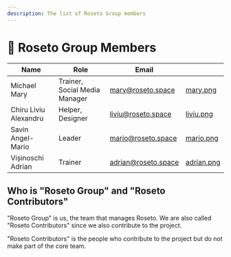 ```yaml
---
description: The list of Roseto Group members
---
```


# 🤝 Roseto Group Members

<table data-view="cards" data-full-width="false"><thead><tr><th>Name</th><th>Role</th><th>Email</th><th data-hidden data-card-cover data-type="files"></th></tr></thead><tbody><tr><td>Michael Mary</td><td>Trainer, Social Media Manager</td><td><a href="mailto:mary@roseto.space">mary@roseto.space</a></td><td><a href="../.gitbook/assets/mary.png">mary.png</a></td></tr><tr><td>Chiru Liviu Alexandru</td><td>Helper, Designer</td><td><a href="mailto:liviu@roseto.space">liviu@roseto.space</a></td><td><a href="../.gitbook/assets/liviu.png">liviu.png</a></td></tr><tr><td>Savin Angel-Mario</td><td>Leader</td><td><a href="mailto:mario@roseto.space">mario@roseto.space</a></td><td><a href="../.gitbook/assets/mario.png">mario.png</a></td></tr><tr><td>Vișinoschi Adrian</td><td>Trainer</td><td><a href="mailto:adrian@roseto.space">adrian@roseto.space</a></td><td><a href="../.gitbook/assets/adrian.png">adrian.png</a></td></tr></tbody></table>

## Who is "Roseto Group" and "Roseto Contributors"

"Roseto Group" is us, the team that manages Roseto. We are also called "Roseto Contributors" since we also contribute to the project.

"Roseto Contributors" is the people who contribute to the project but do not make part of the core team.
